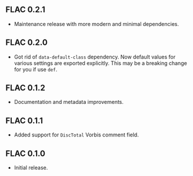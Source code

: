 ## FLAC 0.2.1

* Maintenance release with more modern and minimal dependencies.

## FLAC 0.2.0

* Got rid of `data-default-class` dependency. Now default values for various
  settings are exported explicitly. This may be a breaking change for you if
  use `def`.

## FLAC 0.1.2

* Documentation and metadata improvements.

## FLAC 0.1.1

* Added support for `DiscTotal` Vorbis comment field.

## FLAC 0.1.0

* Initial release.
